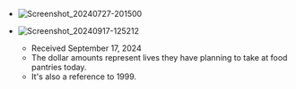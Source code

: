* ![Screenshot_20240727-201500](https://github.com/user-attachments/assets/9188320e-9509-490e-a948-18745af5ed5a)

* ![Screenshot_20240917-125212](https://github.com/user-attachments/assets/32509aa3-4881-4ff6-bacb-5eba0c9933d5)
  - Received September 17, 2024
  - The dollar amounts represent lives they have planning to take at food pantries today.
  - It's also a reference to 1999.
